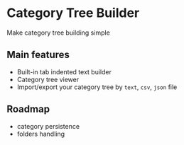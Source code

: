 # Category Tree Builder
Make category tree building simple

## Main features
- Built-in tab indented text builder
- Category tree viewer
- Import/export your category tree by `text`, `csv`, `json` file

## Roadmap
- category persistence 
- folders handling
